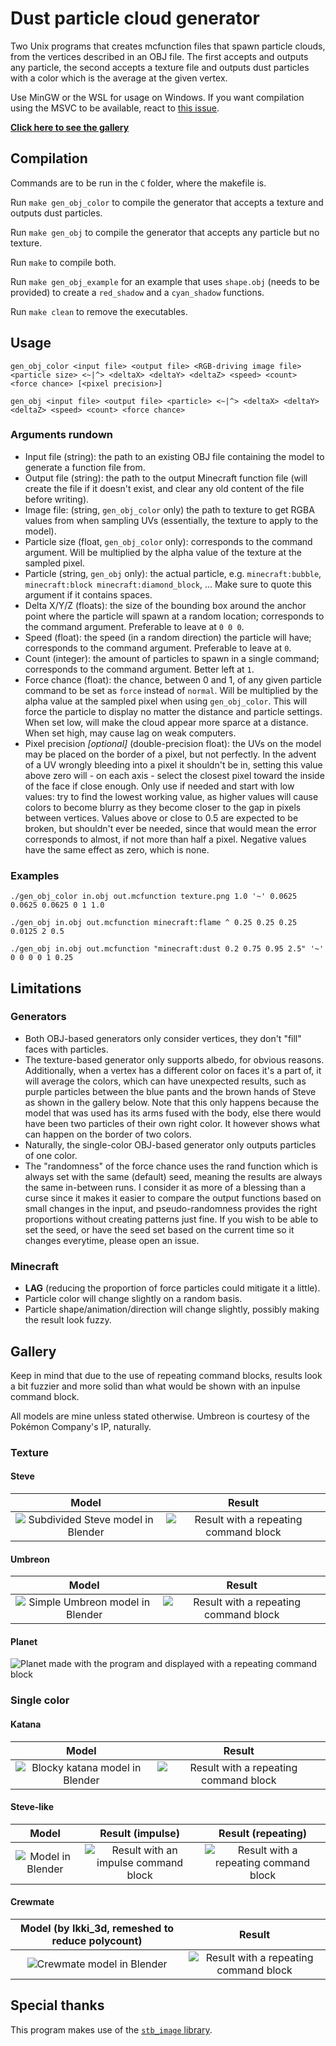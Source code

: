 # Dust particle cloud generator

Two Unix programs that creates mcfunction files that spawn particle clouds, from the vertices described in an OBJ file. The first accepts and outputs any particle, the second accepts a texture file and outputs dust particles with a color which is the average at the given vertex.

Use MinGW or the WSL for usage on Windows. If you want compilation using the MSVC to be available, react to [this issue](https://github.com/Alluysl/minecraft-dust-cloud-generator/issues/3).

[**Click here to see the gallery**](#gallery)

## Compilation

Commands are to be run in the `C` folder, where the makefile is.

Run `make gen_obj_color` to compile the generator that accepts a texture and outputs dust particles.

Run `make gen_obj` to compile the generator that accepts any particle but no texture.

Run `make` to compile both.

Run `make gen_obj_example` for an example that uses `shape.obj` (needs to be provided) to create a `red_shadow` and a `cyan_shadow` functions.

Run `make clean` to remove the executables.

## Usage

`gen_obj_color <input file> <output file> <RGB-driving image file> <particle size> <~|^> <deltaX> <deltaY> <deltaZ> <speed> <count> <force chance> [<pixel precision>]`

`gen_obj <input file> <output file> <particle> <~|^> <deltaX> <deltaY> <deltaZ> <speed> <count> <force chance>`

### Arguments rundown

* Input file (string): the path to an existing OBJ file containing the model to generate a function file from.
* Output file (string): the path to the output Minecraft function file (will create the file if it doesn't exist, and clear any old content of the file before writing).
* Image file: (string, `gen_obj_color` only) the path to texture to get RGBA values from when sampling UVs (essentially, the texture to apply to the model).
* Particle size (float, `gen_obj_color` only): corresponds to the command argument. Will be multiplied by the alpha value of the texture at the sampled pixel.
* Particle (string, `gen_obj` only): the actual particle, e.g. `minecraft:bubble`, `minecraft:block minecraft:diamond_block`, ... Make sure to quote this argument if it contains spaces.
* Delta X/Y/Z (floats): the size of the bounding box around the anchor point where the particle will spawn at a random location; corresponds to the command argument. Preferable to leave at `0 0 0`.
* Speed (float): the speed (in a random direction) the particle will have; corresponds to the command argument. Preferable to leave at `0`.
* Count (integer): the amount of particles to spawn in a single command; corresponds to the command argument. Better left at `1`.
* Force chance (float): the chance, between 0 and 1, of any given particle command to be set as `force` instead of `normal`. Will be multiplied by the alpha value at the sampled pixel when using `gen_obj_color`. This will force the particle to display no matter the distance and particle settings. When set low, will make the cloud appear more sparce at a distance. When set high, may cause lag on weak computers.
* Pixel precision *[optional]* (double-precision float): the UVs on the model may be placed on the border of a pixel, but not perfectly. In the advent of a UV wrongly bleeding into a pixel it shouldn't be in, setting this value above zero will - on each axis - select the closest pixel toward the inside of the face if close enough. Only use if needed and start with low values: try to find the lowest working value, as higher values will cause colors to become blurry as they become closer to the gap in pixels between vertices. Values above or close to 0.5 are expected to be broken, but shouldn't ever be needed, since that would mean the error corresponds to almost, if not more than half a pixel. Negative values have the same effect as zero, which is none.

### Examples

`./gen_obj_color in.obj out.mcfunction texture.png 1.0 '~' 0.0625 0.0625 0.0625 0 1 1.0`

`./gen_obj in.obj out.mcfunction minecraft:flame ^ 0.25 0.25 0.25 0.0125 2 0.5`

`./gen_obj in.obj out.mcfunction "minecraft:dust 0.2 0.75 0.95 2.5" '~' 0 0 0 0 1 0.25`

## Limitations

### Generators

* Both OBJ-based generators only consider vertices, they don't "fill" faces with particles.
* The texture-based generator only supports albedo, for obvious reasons. Additionally, when a vertex has a different color on faces it's a part of, it will average the colors, which can have unexpected results, such as purple particles between the blue pants and the brown hands of Steve as shown in the gallery below. Note that this only happens because the model that was used has its arms fused with the body, else there would have been two particles of their own right color. It however shows what can happen on the border of two colors.
* Naturally, the single-color OBJ-based generator only outputs particles of one color.
* The "randomness" of the force chance uses the rand function which is always set with the same (default) seed, meaning the results are always the same in-between runs. I consider it as more of a blessing than a curse since it makes it easier to compare the output functions based on small changes in the input, and pseudo-randomness provides the right proportions without creating patterns just fine. If you wish to be able to set the seed, or have the seed set based on the current time so it changes everytime, please open an issue.

### Minecraft

* **LAG** (reducing the proportion of force particles could mitigate it a little).
* Particle color will change slightly on a random basis.
* Particle shape/animation/direction will change slightly, possibly making the result look fuzzy.

## Gallery

Keep in mind that due to the use of repeating command blocks, results look a bit fuzzier and more solid than what would be shown with an inpulse command block.

All models are mine unless stated otherwise. Umbreon is courtesy of the Pokémon Company's IP, naturally.

### Texture

#### Steve

Model | Result
:----:|:-----:
![Subdivided Steve model in Blender](img/steve_model.png) | ![Result with a repeating command block](img/steve_repeat.png)

#### Umbreon

Model | Result
:----:|:-----:
![Simple Umbreon model in Blender](img/umbreon_model.png) | ![Result with a repeating command block](img/umbreon_repeat.png)

#### Planet

![Planet made with the program and displayed with a repeating command block](img/planet_repeat.png)

### Single color

#### Katana

Model | Result
:----:|:-----:
![Blocky katana model in Blender](img/katana_model.png) | ![Result with a repeating command block](img/katana_repeat.png)

#### Steve-like

Model | Result (impulse) | Result (repeating)
:----:|:----------------:|:-----------------:
![Model in Blender](img/steve_omni_model.png) | ![Result with an impulse command block](img/steve_omni_impulse.png) | ![Result with a repeating command block](img/steve_omni_repeat.png)

#### Crewmate

Model (by Ikki_3d, remeshed to reduce polycount) | Result
:-----------------------------------------------:|:-----:
![Crewmate model in Blender](img/crewmate_model.png) | ![Result with a repeating command block](img/crewmate_repeat.png)

## Special thanks

This program makes use of the [`stb_image` library](https://github.com/nothings/stb/blob/master/stb_image.h).
